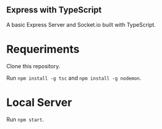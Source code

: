 ## Express with TypeScript

A basic Express Server and Socket.io built with TypeScript.

# Requeriments

Clone this repository.

Run `npm install -g tsc` and `npm install -g nodemon`.

# Local Server

Run `npm start`.
